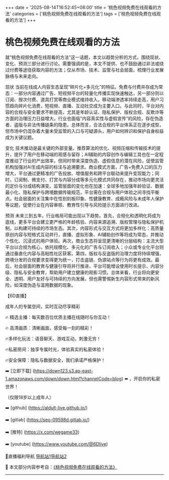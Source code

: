 +++
date = '2025-08-14T16:52:45+08:00'
title = '桃色视频免费在线观看的方法'
categories = ['桃色视频免费在线观看的方法']
tags = ['桃色视频免费在线观看的方法']
+++

# 桃色视频免费在线观看的方法

就“桃色视频免费在线观看的方法”这一话题，本文以趋势分析的方式，围绕现状、变化、预测三部分进行讨论。需要强调的是，本文不提供、也不鼓励通过非法或绕过付费等途径获取内容的方法；仅从市场、技术、监管与社会层面，梳理行业发展脉络与未来走向。

现状
当前在线成人内容生态呈现“碎片化+多元化”的特征。免费与付费并存成为常态：一部分内容通过广告、短视频平台的轻量化传播实现快速触达，另一部分则以订阅、按次付费、道具打赏等商业模式维持收入。移动端渗透率持续走高，用户习惯趋向碎片化消费，短视频、直播、互动社交成为主要入口。与此同时，平台对内容的合规与安全要求不断提高，尤其是年龄认证、隐私保护、版权合规、反欺诈等方面的治理压力日益增大。行业也面临“内容真实性与虚假宣传”的风险，存在伪造者、盗版与非法传播链条的隐患。总体而言，合法合规的平台体系正在逐步成型，但市场中仍混杂着大量未受监管的入口与可疑源头，用户如何辨识和保护自身权益成为关键议题。

变化
技术推动是最关键的外部变量。推荐算法的优化、视频压缩和传输技术的提升，提升了用户在移动端的观感与留存；AI辅助的内容创作与编辑工具也在一定程度推动了行业的产出效率，但同时带来深度伪造、虚假信息的潜在风险，促使监管机构加强对AI生成内容的标注与追溯要求。商业模式方面，广告+免费入口的压力增大，平台通过更精准的广告投放、增值服务和跨平台联动来提升变现能力；同时，订阅制、微支付、打赏与内容分成等多元化模式共同存在，推动市场向更灵活的定价与分成结构演变。监管层面的变化也在加速：全球多地加强年龄验证、数据最小化、隐私保护与跨境数据传输规范，平台需在合规与用户体验之间寻找平衡点。社会层面的关注集中在性别刻板印象、性健康教育、成瘾风险与未成年人保护等议题，促使行业在内容审核、教育性引导与风险提示方面进行改进。

预测
未来三到五年，行业格局可能出现以下趋势。首先，合规化和透明化将成为底线，更多平台会建立更严格的年龄核验、内容来源追溯、版权管理与隐私保护机制，以构建可持续的市场生态。其次，内容形式与交互方式将更加多样化：高质量原创内容与短格式互动并行，直播、虚拟形象、AI辅助创作等将成为常态，并推动个性化、沉浸式的用户体验。再次，商业生态将呈现更清晰的分层结构：主流大型平台以合规为核心，依托规模化、多元化的广告与订阅收入；小众或专业化平台则通过垂直化内容与高粘性社区获客。第四，版权与反盗版的治理力度将持续增强，跨境分发的合规要求变得更为统一，打击盗链、伪源站点等行为将更有成效。最后，社会层面的教育与健康引导将并行推进，平台可能增设使用时长提示、内容分级、隐私与安全教育，帮助用户建立健康的观影习惯。总体来看，行业将向更安全、透明、用户友好与可持续的方向发展，但也需警惕新生内容形式带来的新风险，如深度伪造与滥用数据的现象。

【6D直播】

 成年人的专属空间，实时互动尽享精彩

🔥 精选主播：每天数百位优质主播在线随时与你互动！

🔥 高清画质：清晰画面，感受每一刻的精彩！

🔥多样化玩法：语音聊天、游戏互动，刺激无穷！

🔥私密房间：独享专属时光，体验真实的私密体验！

🔥安全保障：隐私与数据安全，我们承诺严格保护！

➡️ [立即下载] (https://down123.s3.ap-east-1.amazonaws.com/down/down.html?channelCode=blog) ⬅️ ，开启你的私密世界！

 （仅限18岁以上成年人）

➡️ [github] (https://aldult-live.github.io/)

➡️ [gitlab] (https://seo-09598d.gitlab.io/)

➡️ [推特] (https://x.com/wegame33)

➡️ [youtube] (https://www.youtube.com/@6Dlive)

🔞直播福利导航   [导航站1](https://webstack-86085a.gitlab.io/)[导航站2](https://onlygit123-2.github.io/)


📘 本文部分内容参考自：[《桃色视频免费在线观看的方法》](https://webstack-hugo-13.pages.dev/)

---
